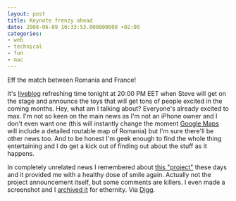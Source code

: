 ```yaml
---
layout: post
title: Keynote frenzy ahead
date: 2008-06-09 10:33:53.000000000 +02:00
categories:
- web
- technical
- fun
- mac
---
```

Eff the match between Romania and France!

It's <a href="http://www.macrumorslive.com/">liveblog</a> refreshing time tonight at 20:00 PM EET when Steve will get on the stage and announce the toys that will get tons of people excited in the coming months. Hey, what am I talking about? Everyone's already excited to max. I'm not so keen on the main news as I'm not an iPhone owner and I don't even want one (this will instantly change the moment <a href="http://maps.google.com">Google Maps</a> will include a detailed routable map of Romania) but I'm sure there'll be other news too. And to be honest I'm geek enough to find the whole thing entertaining and I do get a kick out of finding out about the stuff as it happens.

In completely unrelated news I remembered about <a href="http://www.getacoder.com/projects/need_operating_system_42879.html">this "project"</a> these days and it provided me with a healthy dose of smile again. Actually not the project announcement itself, but some comments are killers. I even made a screenshot and I <a href="https://content.rusiczki.net/blogpics/need-operating-system.png">archived it</a> for ethernity. Via <a href="http://digg.com/software/This_guy_needs_an_operating_system_coded">Digg</a>.
